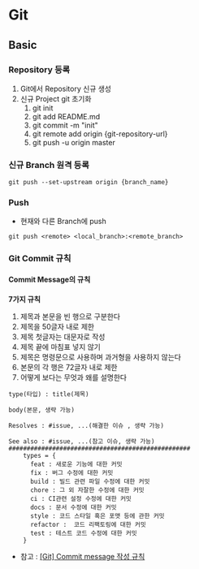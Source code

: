 # Git

## Basic

### Repository 등록

1. Git에서 Repository 신규 생성
2. 신규 Project git 초기화
    1. git init
    2. git add README.md
    3. git commit -m "init"
    4. git remote add origin {git-repository-url}
    5. git push -u origin master

### 신규 Branch 원격 등록

```
git push --set-upstream origin {branch_name}
```

### Push

- 현재와 다른 Branch에 push
```
git push <remote> <local_branch>:<remote_branch>
```


### Git Commit 규칙


#### Commit Message의 규칙
**7가지 규칙**

1. 제목과 본문을 빈 행으로 구분한다
2. 제목을 50글자 내로 제한
3. 제목 첫글자는 대문자로 작성
4. 제목 끝에 마침표 넣지 않기
5. 제목은 명령문으로 사용하며 과거형을 사용하지 않는다
6. 본문의 각 행은 72글자 내로 제한
7. 어떻게 보다는 무엇과 왜를 설명한다

```
type(타입) : title(제목)

body(본문, 생략 가능)

Resolves : #issue, ...(해결한 이슈 , 생략 가능)

See also : #issue, ...(참고 이슈, 생략 가능)
##################################################
    types = {
      feat : 새로운 기능에 대한 커밋
      fix : 버그 수정에 대한 커밋
      build : 빌드 관련 파일 수정에 대한 커밋
      chore : 그 외 자잘한 수정에 대한 커밋
      ci : CI관련 설정 수정에 대한 커밋
      docs : 문서 수정에 대한 커밋
      style : 코드 스타일 혹은 포맷 등에 관한 커밋
      refactor :  코드 리팩토링에 대한 커밋
      test : 테스트 코드 수정에 대한 커밋
    } 
```

- 참고 : [[Git] Commit message 작성 규칙](https://velog.io/@djh20/Git-%EC%A0%9C%EB%8C%80%EB%A1%9C-%EC%82%AC%EC%9A%A9%ED%95%B4%EB%B3%B4%EC%9E%90)
